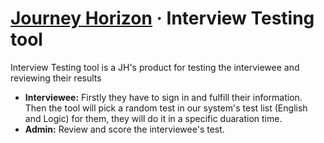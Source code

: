 # [Journey Horizon](https://journeyh.io/) &middot; Interview Testing tool

Interview Testing tool is a JH's product for testing the interviewee and reviewing their results

- **Interviewee:** Firstly they have to sign in and fulfill their information. Then the tool will pick a random test in our system's test list (English and Logic) for them, they will do it in a specific duaration time.
- **Admin:** Review and score the interviewee's test.

